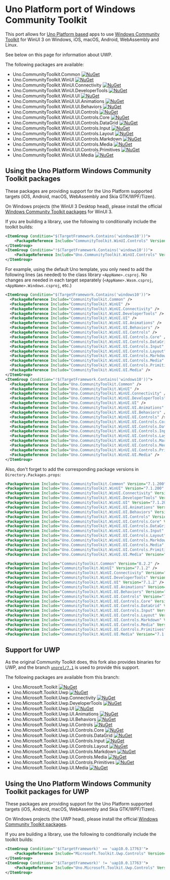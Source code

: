 # Uno Platform port of Windows Community Toolkit

This port allows for [Uno Platform based](https://github.com/unoplatform/uno) apps to use [Windows Community Toolkit](https://github.com/Microsoft/WindowsCommunityToolkit) for WinUI 3
on Windows, iOS, macOS, Android, WebAssembly and Linux.

See below on this page for information about UWP.

The following packages are available:
- Uno.CommunityToolkit.Common [![NuGet](https://img.shields.io/nuget/v/CommunityToolkit.Common.svg)](https://www.nuget.org/packages/CommunityToolkit.Common)
- Uno.CommunityToolkit.WinUI [![NuGet](https://img.shields.io/nuget/v/Uno.CommunityToolkit.WinUI.svg)](https://www.nuget.org/packages/Uno.CommunityToolkit.WinUI)
- Uno.CommunityToolkit.WinUI.Connectivity [![NuGet](https://img.shields.io/nuget/v/Uno.CommunityToolkit.WinUI.Connectivity.svg)](https://www.nuget.org/packages/Uno.CommunityToolkit.WinUI.Connectivity)
- Uno.CommunityToolkit.WinUI.DeveloperTools [![NuGet](https://img.shields.io/nuget/v/Uno.CommunityToolkit.WinUI.DeveloperTools.svg)](https://www.nuget.org/packages/Uno.CommunityToolkit.WinUI.DeveloperTools)
- Uno.CommunityToolkit.WinUI.UI [![NuGet](https://img.shields.io/nuget/v/Uno.CommunityToolkit.WinUI.UI.svg)](https://www.nuget.org/packages/Uno.CommunityToolkit.WinUI.UI)
- Uno.CommunityToolkit.WinUI.UI.Animations [![NuGet](https://img.shields.io/nuget/v/Uno.CommunityToolkit.WinUI.UI.Animations.svg)](https://www.nuget.org/packages/Uno.CommunityToolkit.WinUI.UI.Animations)
- Uno.CommunityToolkit.WinUI.UI.Behaviors [![NuGet](https://img.shields.io/nuget/v/Uno.CommunityToolkit.WinUI.UI.Behaviors.svg)](https://www.nuget.org/packages/Uno.CommunityToolkit.WinUI.UI.Behaviors)
- Uno.CommunityToolkit.WinUI.UI.Controls [![NuGet](https://img.shields.io/nuget/v/Uno.CommunityToolkit.WinUI.UI.Controls.svg)](https://www.nuget.org/packages/Uno.CommunityToolkit.WinUI.UI.Controls)
- Uno.CommunityToolkit.WinUI.UI.Controls.Core [![NuGet](https://img.shields.io/nuget/v/Uno.CommunityToolkit.WinUI.UI.Controls.Core.svg)](https://www.nuget.org/packages/Uno.CommunityToolkit.WinUI.UI.Controls.Core)
- Uno.CommunityToolkit.WinUI.UI.Controls.DataGrid [![NuGet](https://img.shields.io/nuget/v/Uno.CommunityToolkit.WinUI.UI.Controls.DataGrid.svg)](https://www.nuget.org/packages/Uno.CommunityToolkit.WinUI.UI.Controls.DataGrid)
- Uno.CommunityToolkit.WinUI.UI.Controls.Input [![NuGet](https://img.shields.io/nuget/v/Uno.CommunityToolkit.WinUI.UI.Controls.Input.svg)](https://www.nuget.org/packages/Uno.CommunityToolkit.WinUI.UI.Controls.Input)
- Uno.CommunityToolkit.WinUI.UI.Controls.Layout [![NuGet](https://img.shields.io/nuget/v/Uno.CommunityToolkit.WinUI.UI.Controls.Layout.svg)](https://www.nuget.org/packages/Uno.CommunityToolkit.WinUI.UI.Controls.Layout)
- Uno.CommunityToolkit.WinUI.UI.Controls.Markdown [![NuGet](https://img.shields.io/nuget/v/Uno.CommunityToolkit.WinUI.UI.Controls.Markdown.svg)](https://www.nuget.org/packages/Uno.CommunityToolkit.WinUI.UI.Controls.Markdown)
- Uno.CommunityToolkit.WinUI.UI.Controls.Media [![NuGet](https://img.shields.io/nuget/v/Uno.CommunityToolkit.WinUI.UI.Controls.Media.svg)](https://www.nuget.org/packages/Uno.CommunityToolkit.WinUI.UI.Controls.Media)
- Uno.CommunityToolkit.WinUI.UI.Controls.Primitives [![NuGet](https://img.shields.io/nuget/v/Uno.CommunityToolkit.WinUI.UI.Controls.Primitives.svg)](https://www.nuget.org/packages/Uno.CommunityToolkit.WinUI.UI.Controls.Primitives)
- Uno.CommunityToolkit.WinUI.UI.Media [![NuGet](https://img.shields.io/nuget/v/Uno.CommunityToolkit.WinUI.UI.Media.svg)](https://www.nuget.org/packages/Uno.CommunityToolkit.WinUI.UI.Media)

## Using the Uno Platform Windows Community Toolkit packages

These packages are providing support for the Uno Platform supported targets (iOS, Android, macOS, WebAssembly and Skia GTK/WPF/Tizen). 

On Windows projects (the WinUI 3 Desktop head), please install the official [Windows Community Toolkit packages](https://github.com/Microsoft/WindowsCommunityToolkit) for WinUI 3.

If you are building a library, use the following to conditionally include the toolkit builds:

```xml
<ItemGroup Condition="$(TargetFramework.Contains('windows10'))">
	<PackageReference Include="CommunityToolkit.WinUI.Controls" Version="7.1.2" />
</ItemGroup>
<ItemGroup Condition="!$(TargetFramework.Contains('windows10'))">
	<PackageReference Include="Uno.CommunityToolkit.WinUI.Controls" Version="7.1.200" />
</ItemGroup>
```

For example, using the default Uno template, you only need to add the following lines (as needed) to the class library `<AppName>.csproj`. No changes are needed in each target separately (`<AppName>.Wasm.csproj`, `<AppName>.Windows.csproj`, etc.)
```xml
<ItemGroup Condition="$(TargetFramework.Contains('windows10'))">
  <PackageReference Include="CommunityToolkit.Common" />
  <PackageReference Include="CommunityToolkit.WinUI" />
  <PackageReference Include="CommunityToolkit.WinUI.Connectivity" />
  <PackageReference Include="CommunityToolkit.WinUI.DeveloperTools" />
  <PackageReference Include="CommunityToolkit.WinUI.UI" />
  <PackageReference Include="CommunityToolkit.WinUI.UI.Animations" />
  <PackageReference Include="CommunityToolkit.WinUI.UI.Behaviors" />
  <PackageReference Include="CommunityToolkit.WinUI.UI.Controls" />
  <PackageReference Include="CommunityToolkit.WinUI.UI.Controls.Core" />
  <PackageReference Include="CommunityToolkit.WinUI.UI.Controls.DataGrid" />
  <PackageReference Include="CommunityToolkit.WinUI.UI.Controls.Input" />
  <PackageReference Include="CommunityToolkit.WinUI.UI.Controls.Layout" />
  <PackageReference Include="CommunityToolkit.WinUI.UI.Controls.Markdown" />
  <PackageReference Include="CommunityToolkit.WinUI.UI.Controls.Media" />
  <PackageReference Include="CommunityToolkit.WinUI.UI.Controls.Primitives" />
  <PackageReference Include="CommunityToolkit.WinUI.UI.Media" />
</ItemGroup>
<ItemGroup Condition="!$(TargetFramework.Contains('windows10'))">
  <PackageReference Include="Uno.CommunityToolkit.Common" />
  <PackageReference Include="Uno.CommunityToolkit.WinUI" />
  <PackageReference Include="Uno.CommunityToolkit.WinUI.Connectivity" />
  <PackageReference Include="Uno.CommunityToolkit.WinUI.DeveloperTools" />
  <PackageReference Include="Uno.CommunityToolkit.WinUI.UI" />
  <PackageReference Include="Uno.CommunityToolkit.WinUI.UI.Animations" />
  <PackageReference Include="Uno.CommunityToolkit.WinUI.UI.Behaviors" />
  <PackageReference Include="Uno.CommunityToolkit.WinUI.UI.Controls" />
  <PackageReference Include="Uno.CommunityToolkit.WinUI.UI.Controls.Core" />
  <PackageReference Include="Uno.CommunityToolkit.WinUI.UI.Controls.DataGrid" />
  <PackageReference Include="Uno.CommunityToolkit.WinUI.UI.Controls.Input" />
  <PackageReference Include="Uno.CommunityToolkit.WinUI.UI.Controls.Layout" />
  <PackageReference Include="Uno.CommunityToolkit.WinUI.UI.Controls.Markdown" />
  <PackageReference Include="Uno.CommunityToolkit.WinUI.UI.Controls.Media" />
  <PackageReference Include="Uno.CommunityToolkit.WinUI.UI.Controls.Primitives" />
  <PackageReference Include="Uno.CommunityToolkit.WinUI.UI.Media" />
</ItemGroup>
```

Also, don't forget to add the corresponding package versions in `Directory.Packages.props`:
```xml
<PackageVersion Include="Uno.CommunityToolkit.Common" Version="7.1.200" />
<PackageVersion Include="Uno.CommunityToolkit.WinUI" Version="7.1.200" />
<PackageVersion Include="Uno.CommunityToolkit.WinUI.Connectivity" Version="7.1.200" />
<PackageVersion Include="Uno.CommunityToolkit.WinUI.DeveloperTools" Version="7.1.200" />
<PackageVersion Include="Uno.CommunityToolkit.WinUI.UI" Version="7.1.200" />
<PackageVersion Include="Uno.CommunityToolkit.WinUI.UI.Animations" Version="7.1.200" />
<PackageVersion Include="Uno.CommunityToolkit.WinUI.UI.Behaviors" Version="7.1.200" />
<PackageVersion Include="Uno.CommunityToolkit.WinUI.UI.Controls" Version="7.1.200" />
<PackageVersion Include="Uno.CommunityToolkit.WinUI.UI.Controls.Core" Version="7.1.200" />
<PackageVersion Include="Uno.CommunityToolkit.WinUI.UI.Controls.DataGrid" Version="7.1.200" />
<PackageVersion Include="Uno.CommunityToolkit.WinUI.UI.Controls.Input" Version="7.1.200" />
<PackageVersion Include="Uno.CommunityToolkit.WinUI.UI.Controls.Layout" Version="7.1.200" />
<PackageVersion Include="Uno.CommunityToolkit.WinUI.UI.Controls.Markdown" Version="7.1.200" />
<PackageVersion Include="Uno.CommunityToolkit.WinUI.UI.Controls.Media" Version="7.1.200" />
<PackageVersion Include="Uno.CommunityToolkit.WinUI.UI.Controls.Primitives" Version="7.1.200" />
<PackageVersion Include="Uno.CommunityToolkit.WinUI.UI.Media" Version="7.1.200" />

<PackageVersion Include="CommunityToolkit.Common" Version="8.2.2" />
<PackageVersion Include="CommunityToolkit.WinUI" Version="7.1.2" />
<PackageVersion Include="CommunityToolkit.WinUI.Connectivity" Version="7.1.2" />
<PackageVersion Include="CommunityToolkit.WinUI.DeveloperTools" Version="7.1.2" />
<PackageVersion Include="CommunityToolkit.WinUI.UI" Version="7.1.2" />
<PackageVersion Include="CommunityToolkit.WinUI.UI.Animations" Version="7.1.2" />
<PackageVersion Include="CommunityToolkit.WinUI.UI.Behaviors" Version="7.1.2" />
<PackageVersion Include="CommunityToolkit.WinUI.UI.Controls" Version="7.1.2" />
<PackageVersion Include="CommunityToolkit.WinUI.UI.Controls.Core" Version="7.1.2" />
<PackageVersion Include="CommunityToolkit.WinUI.UI.Controls.DataGrid" Version="7.1.2" />
<PackageVersion Include="CommunityToolkit.WinUI.UI.Controls.Input" Version="7.1.2" />
<PackageVersion Include="CommunityToolkit.WinUI.UI.Controls.Layout" Version="7.1.2" />
<PackageVersion Include="CommunityToolkit.WinUI.UI.Controls.Markdown" Version="7.1.2" />
<PackageVersion Include="CommunityToolkit.WinUI.UI.Controls.Media" Version="7.1.2" />
<PackageVersion Include="CommunityToolkit.WinUI.UI.Controls.Primitives" Version="7.1.2" />
<PackageVersion Include="CommunityToolkit.WinUI.UI.Media" Version="7.1.2" />
```

## Support for UWP

As the original Community Toolkit does, this fork also provides binaries for UWP, and the branch [`unorel/7.1`](https://github.com/unoplatform/Uno.WindowsCommunityToolkit/tree/unorel/7.1) is used to provide this support.

The following packages are available from this branch:
- Uno.Microsoft.Toolkit [![NuGet](https://img.shields.io/nuget/v/Uno.Microsoft.Toolkit.svg)](https://www.nuget.org/packages/Uno.Microsoft.Toolkit)
- Uno.Microsoft.Toolkit.Uwp [![NuGet](https://img.shields.io/nuget/v/Uno.Microsoft.Toolkit.Uwp.svg)](https://www.nuget.org/packages/Uno.Microsoft.Toolkit.Uwp)
- Uno.Microsoft.Toolkit.Uwp.Connectivity [![NuGet](https://img.shields.io/nuget/v/Uno.Microsoft.Toolkit.Uwp.Connectivity.svg)](https://www.nuget.org/packages/Uno.Microsoft.Toolkit.Uwp.Connectivity)
- Uno.Microsoft.Toolkit.Uwp.DeveloperTools [![NuGet](https://img.shields.io/nuget/v/Uno.Microsoft.Toolkit.Uwp.DeveloperTools.svg)](https://www.nuget.org/packages/Uno.Microsoft.Toolkit.Uwp.DeveloperTools)
- Uno.Microsoft.Toolkit.Uwp.UI [![NuGet](https://img.shields.io/nuget/v/Uno.Microsoft.Toolkit.Uwp.UI.svg)](https://www.nuget.org/packages/Uno.Microsoft.Toolkit.Uwp.UI)
- Uno.Microsoft.Toolkit.Uwp.UI.Animations [![NuGet](https://img.shields.io/nuget/v/Uno.Microsoft.Toolkit.Uwp.UI.Animations.svg)](https://www.nuget.org/packages/Uno.Microsoft.Toolkit.Uwp.UI.Animations)
- Uno.Microsoft.Toolkit.Uwp.UI.Behaviors [![NuGet](https://img.shields.io/nuget/v/Uno.Microsoft.Toolkit.Uwp.UI.Behaviors.svg)](https://www.nuget.org/packages/Uno.Microsoft.Toolkit.Uwp.UI.Behaviors)
- Uno.Microsoft.Toolkit.Uwp.UI.Controls [![NuGet](https://img.shields.io/nuget/v/Uno.Microsoft.Toolkit.Uwp.UI.Controls.svg)](https://www.nuget.org/packages/Uno.Microsoft.Toolkit.Uwp.UI.Controls)
- Uno.Microsoft.Toolkit.Uwp.UI.Controls.Core [![NuGet](https://img.shields.io/nuget/v/Uno.Microsoft.Toolkit.Uwp.UI.Controls.Core.svg)](https://www.nuget.org/packages/Uno.Microsoft.Toolkit.Uwp.UI.Controls.Core)
- Uno.Microsoft.Toolkit.Uwp.UI.Controls.DataGrid [![NuGet](https://img.shields.io/nuget/v/Uno.Microsoft.Toolkit.Uwp.UI.Controls.DataGrid.svg)](https://www.nuget.org/packages/Uno.Microsoft.Toolkit.Uwp.UI.Controls.DataGrid)
- Uno.Microsoft.Toolkit.Uwp.UI.Controls.Input [![NuGet](https://img.shields.io/nuget/v/Uno.Microsoft.Toolkit.Uwp.UI.Controls.Input.svg)](https://www.nuget.org/packages/Uno.Microsoft.Toolkit.Uwp.UI.Controls.Input)
- Uno.Microsoft.Toolkit.Uwp.UI.Controls.Layout [![NuGet](https://img.shields.io/nuget/v/Uno.Microsoft.Toolkit.Uwp.UI.Controls.Layout.svg)](https://www.nuget.org/packages/Uno.Microsoft.Toolkit.Uwp.UI.Controls.Layout)
- Uno.Microsoft.Toolkit.Uwp.UI.Controls.Markdown [![NuGet](https://img.shields.io/nuget/v/Uno.Microsoft.Toolkit.Uwp.UI.Controls.Markdown.svg)](https://www.nuget.org/packages/Uno.Microsoft.Toolkit.Uwp.UI.Controls.Markdown)
- Uno.Microsoft.Toolkit.Uwp.UI.Controls.Media [![NuGet](https://img.shields.io/nuget/v/Uno.Microsoft.Toolkit.Uwp.UI.Controls.Media.svg)](https://www.nuget.org/packages/Uno.Microsoft.Toolkit.Uwp.UI.Controls.Media)
- Uno.Microsoft.Toolkit.Uwp.UI.Controls.Primitives [![NuGet](https://img.shields.io/nuget/v/Uno.Microsoft.Toolkit.Uwp.UI.Controls.Primitives.svg)](https://www.nuget.org/packages/Uno.Microsoft.Toolkit.Uwp.UI.Controls.Primitives)
- Uno.Microsoft.Toolkit.Uwp.UI.Media [![NuGet](https://img.shields.io/nuget/v/Uno.Microsoft.Toolkit.Uwp.UI.Media.svg)](https://www.nuget.org/packages/Uno.Microsoft.Toolkit.Uwp.UI.Media)

## Using the Uno Platform Windows Community Toolkit packages for UWP

These packages are providing support for the Uno Platform supported targets (iOS, Android, macOS, WebAssembly and Skia GTK/WPF/Tizen). 

On Windows projects (the UWP head), please install the official [Windows Community Toolkit packages](https://github.com/Microsoft/WindowsCommunityToolkit).

If you are building a library, use the following to conditionally include the toolkit builds:

```xml
<ItemGroup Condition="'$(TargetFramework)' == 'uap10.0.17763'">
	<PackageReference Include="Microsoft.Toolkit.Uwp.Controls" Version="7.1.10" />
</ItemGroup>
<ItemGroup Condition="'$(TargetFramework)' != 'uap10.0.17763'">
	<PackageReference Include="Uno.Microsoft.Toolkit.Uwp.Controls" Version="7.1.10" />
</ItemGroup>
```
